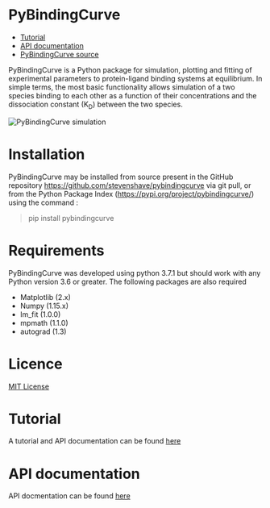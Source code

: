 # PyBindingCurve
- [Tutorial](tutorial.md)
- [API documentation](api.md)
- [PyBindingCurve source](https://github.com/stevenshave/pybindingcurve)

PyBindingCurve is a Python package for simulation, plotting and fitting of experimental parameters to protein-ligand binding systems at equilibrium.  In simple terms, the most basic functionality allows simulation of a two species binding to each other as a function of their concentrations and the dissociation constant (K<sub>D</sub>) between the two species.

![PyBindingCurve simulation](https://raw.githubusercontent.com/stevenshave/pybindingcurve/master/pybindingcurve_logo.png "Breaking a dimer")

# Installation
PyBindingCurve may be installed from source present in the GitHub repository https://github.com/stevenshave/pybindingcurve via git pull, or from the Python Package Index (https://pypi.org/project/pybindingcurve/) using the command :
> pip install pybindingcurve

# Requirements
PyBindingCurve was developed using python 3.7.1 but should work with any Python version 3.6 or greater. The following packages are also required
- Matplotlib (2.x)
- Numpy (1.15.x)
- lm_fit (1.0.0)
- mpmath (1.1.0)
- autograd (1.3)

# Licence
[MIT License](https://github.com/stevenshave/pybindingcurve/blob/master/LICENSE)



# Tutorial
A tutorial and API documentation can be found [here](https://stevenshave.github.io/pybindingcurve/tutorial)

# API documentation
API docmentation can be found [here](https://stevenshave.github.io/pybindingcurve/api)
